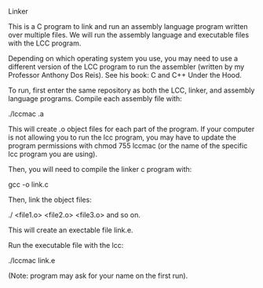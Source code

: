 Linker

This is a C program to link and run an assembly language program written over multiple files. We will run the assembly language and executable files with the LCC program. 

Depending on which operating system you use, you may need to use a different version of the LCC program to run the assembler (written by my Professor Anthony Dos Reis). See his book: C and C++ Under the Hood.

To run, first enter the same repository as both the LCC, linker, and assembly language programs. Compile each assembly file with: 

./lccmac <filename>.a

This will create <filename>.o object files for each part of the program. If your computer is not allowing you to run the lcc program, you may have to update the program permissions with chmod 755 lccmac (or the name of the specific lcc program you are using). 

Then, you will need to compile the linker c program with: 

gcc -o <programname> link.c 

Then, link the object files: 

./<programname> <file1.o> <file2.o> <file3.o> and so on. 

This will create an exectable file link.e. 

Run the executable file with the lcc: 

./lccmac link.e 

(Note: program may ask for your name on the first run). 
